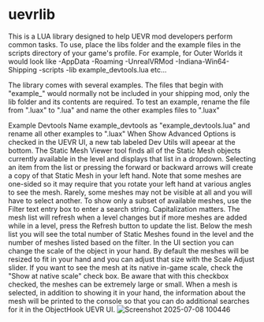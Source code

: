 # uevrlib

This is a LUA library designed to help UEVR mod developers perform common tasks. To use, place the libs folder and the example files in the scripts directory of your game's profile. For example, for Outer Worlds it would look like
-AppData
  -Roaming
    -UnrealVRMod
      -Indiana-Win64-Shipping
        -scripts
          -lib
          example_devtools.lua
          etc...

The library comes with several examples. The files that begin with "example_" would normally not be included in your shipping mod, only the lib folder and its contents are required. To test an example, rename the file from ".luax" to ".lua" and name the other examples files to ".luax"

Example Devtools
Name example_devtools as "example_devtools.lua" and rename all other examples to ".luax"
When Show Advanced Options is checked in the UEVR UI, a new tab labeled Dev Utils will apeear at the bottom.
The Static Mesh Viewer tool finds all of the Static Mesh objects currently available in the level and displays that list in a dropdown. Selecting an item from the list or pressing the forward or backward arrows will create a copy of that Static Mesh in your left hand. Note that some meshes are one-sided so it may require that you rotate your left hand at various angles to see the mesh. Rarely, some meshes may not be visible at all and you will have to select another. To show only a subset of available meshes, use the Filter text entry box to enter a search string. Capitalization matters. The mesh list will refresh when a level changes but if more meshes are added while in a level, press the Refresh button to update the list. Below the mesh list you will see the total number of Static Meshes found in the level and the number of meshes listed based on the filter. In the UI section you can change the scale of the object in your hand. By default the meshes will be resized to fit in your hand and you can adjust that size with the Scale Adjust slider. If you want to see the mesh at its native in-game scale, check the "Show at native scale" check box. Be aware that with this checkbox checked, the meshes can be extremely large or small. When a mesh is selected, in addition to showing it in your hand, the information about the mesh will be printed to the console so that you can do additional searches for it in the ObjectHook UEVR UI.
![Screenshot 2025-07-08 100446](https://github.com/user-attachments/assets/257227f6-a548-417e-b081-4accf3b47989)

